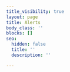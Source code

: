 ```yaml
---
title_visibility: true
layout: page
title: Alerts
body_class: ''
blocks: []
seo:
  hidden: false
  title: ''
  description: ''

---
```

